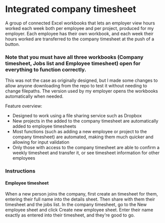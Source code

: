 # Integrated company timesheet
A group of connected Excel workbooks that lets an employer view hours worked each week both per employee and per project, produced for my employer.
Each employee has their own workbook, and each week their hours worked are transferred to the company timesheet at the push of a button.

### Note that you must have all three workbooks (Company timesheet, Jobs list and Employee timesheet) open for everything to function correctly. 
This was not the case as originally designed, but I made some changes to allow anyone downloading from the repo to test it without needing to change filepaths.
The version used by my employer opens the workbooks automatically when needed.

Feature overview:
* Designed to work using a file sharing service such as Dropbox
* New projects in the added to the company timesheet are automatically added to employee timesheets
* Most functions (such as adding a new employee or project to the company timesheet) are automated, making them much quicker and allowing for input validation
* Only those with access to the company timesheet are able to confirm a weekly timesheet and transfer it, or see timesheet information for other employees

### Instructions
#### Employee timesheet

When a new person joins the company, first create an timesheet for them, entering their full name into the details sheet. Then share with them their timesheet and the jobs list. In the company timesheet, go to the New employee sheet and click Create new employee sheet. Enter their name exactly as entered into their timesheet, and they're good to go.


